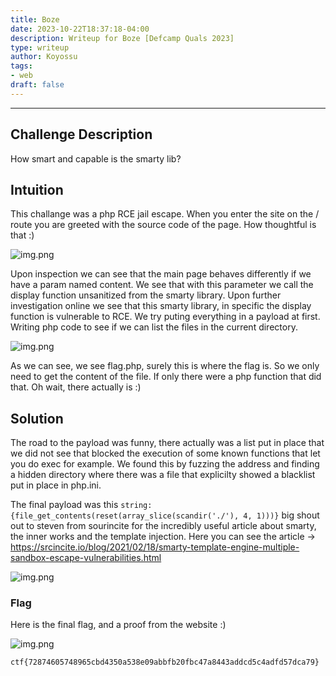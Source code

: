 ```yaml
---
title: Boze
date: 2023-10-22T18:37:18-04:00
description: Writeup for Boze [Defcamp Quals 2023]
type: writeup
author: Koyossu
tags:
- web
draft: false
---
```

___

## Challenge Description

How smart and capable is the smarty lib?

## Intuition

This challange was a php RCE jail escape. When you enter the site on the / route you are greeted with the source code of the page. How thoughtful is that :)

![img.png](/images/defcamp_quals_2023/boze2.png)

Upon inspection we can see that the main page behaves differently if we have a param named content. We see that with this parameter we call the display function unsanitized from the smarty library. Upon further investigation online we see that this smarty library, in specific the display function is vulnerable to RCE. We try puting everything in a payload at first. Writing php code to see if we can list the files in the current directory. 

![img.png](/images/defcamp_quals_2023/boze5.png)

As we can see, we see flag.php, surely this is where the flag is. So we only need to get the content of the file. If only there were a php function that did that. Oh wait, there actually is :) 
## Solution
The road to the payload was funny, there actually was a list put in place that we did not see that blocked the execution of some known functions that let you do exec for example. We found this by fuzzing the address and finding a hidden directory where there was a file that explicilty showed a blacklist put in place in php.ini.

The final payload was this `string:{file_get_contents(reset(array_slice(scandir('./'), 4, 1)))}` big shout out to steven from sourincite for the incredibly useful article about smarty, the inner works and the template injection.
Here you can see the article -> https://srcincite.io/blog/2021/02/18/smarty-template-engine-multiple-sandbox-escape-vulnerabilities.html

![img.png](/images/defcamp_quals_2023/bozeFlagFinal.png)


### Flag

Here is the final flag, and a proof from the website :)

![img.png](/images/defcamp_quals_2023/boze1.png)

`ctf{72874605748965cbd4350a538e09abbfb20fbc47a8443addcd5c4adfd57dca79}`
